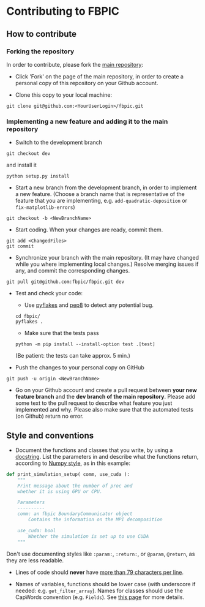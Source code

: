 # Contributing to FBPIC

## How to contribute

### Forking the repository

In order to contribute, please fork the [main repository](https://github.com/fbpic/fbpic):

- Click 'Fork' on the page of the main repository, in order to create a personal copy of this repository on your Github account.

- Clone this copy to your local machine:
```
git clone git@github.com:<YourUserLogin>/fbpic.git
```

### Implementing a new feature and adding it to the main repository

- Switch to the development branch
```
git checkout dev
```
and install it
```
python setup.py install
```

- Start a new branch from the development branch, in order to
implement a new feature. (Choose a branch name that is representative of the
feature that you are implementing, e.g. `add-quadratic-deposition` or
`fix-matplotlib-errors`)
```
git checkout -b <NewBranchName>
```

- Start coding. When your changes are ready, commit them.
```
git add <ChangedFiles>
git commit
```

- Synchronize your branch with the main repository. (It may have
  changed while you where implementing local changes.) Resolve merging
  issues if any, and commit the corresponding changes.
```
git pull git@github.com:fbpic/fbpic.git dev
```

- Test and check your code:
  - Use [pyflakes](https://pypi.python.org/pypi/pyflakes) and
[pep8](https://pypi.python.org/pypi/pep8) to detect any potential bug.
  ```
  cd fbpic/
  pyflakes .
  ```
  - Make sure that the tests pass
  ```
  python -m pip install --install-option test .[test]
  ```
  (Be patient: the tests can take approx. 5 min.)

- Push the changes to your personal copy on GitHub
```
git push -u origin <NewBranchName>
```

- Go on your Github account and create a pull request between **your
  new feature branch** and the **dev branch of the main
  repository**. Please add some text to the pull request to describe
  what feature you just implemented and why. Please also make sure that
  the automated tests (on Github) return no error.

## Style and conventions

- Document the functions and classes that you write, by using a
  [docstring](https://www.python.org/dev/peps/pep-0257/). List the
  parameters in and describe what the functions return, according to
  [Numpy style](https://github.com/numpy/numpy/blob/main/doc/HOWTO_DOCUMENT.rst.txt),  as in this example:

```python
def print_simulation_setup( comm, use_cuda ):
    """
    Print message about the number of proc and
    whether it is using GPU or CPU.

    Parameters
    ----------
    comm: an fbpic BoundaryCommunicator object
        Contains the information on the MPI decomposition

    use_cuda: bool
        Whether the simulation is set up to use CUDA
    """
```
Don't use documenting styles like `:param:`, `:return:`, or
`@param`, `@return`, as they are less readable.


- Lines of code should **never** have [more than 79 characters per line](https://www.python.org/dev/peps/pep-0008/#maximum-line-length).

- Names of variables, functions should be lower case (with underscore
  if needed: e.g. `get_filter_array`). Names for classes should use the
  CapWords convention (e.g. `Fields`). See [this page](https://www.python.org/dev/peps/pep-0008/#prescriptive-naming-conventions) for more details.
